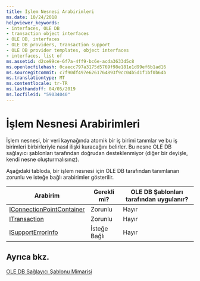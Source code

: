 ```yaml
---
title: İşlem Nesnesi Arabirimleri
ms.date: 10/24/2018
helpviewer_keywords:
- interfaces, OLE DB
- transaction object interfaces
- OLE DB, interfaces
- OLE DB providers, transaction support
- OLE DB provider templates, object interfaces
- interfaces, list of
ms.assetid: d2ce99ce-6f7a-4ff9-bc6e-acda3633d5c8
ms.openlocfilehash: 0caecc797a3175d5769f98e181e1d99ef6b1ad16
ms.sourcegitcommit: c7f90df497e6261764893f9cc04b5d1f1bf0b64b
ms.translationtype: MT
ms.contentlocale: tr-TR
ms.lasthandoff: 04/05/2019
ms.locfileid: "59034040"
---
```

# <a name="transaction-object-interfaces"></a>İşlem Nesnesi Arabirimleri

İşlem nesnesi, bir veri kaynağında atomik bir iş birimi tanımlar ve bu iş birimleri birbirleriyle nasıl ilişki kuracağını belirler. Bu nesne OLE DB sağlayıcı şablonları tarafından doğrudan desteklenmiyor (diğer bir deyişle, kendi nesne oluşturmalısınız).

Aşağıdaki tabloda, bir işlem nesnesi için OLE DB tarafından tanımlanan zorunlu ve isteğe bağlı arabirimler gösterilir.

|Arabirim|Gerekli mi?|OLE DB Şablonları tarafından uygulanır?|
|---------------|---------------|--------------------------------------|
|[IConnectionPointContainer](/windows/desktop/api/ocidl/nn-ocidl-iconnectionpointcontainer)|Zorunlu|Hayır|
|[ITransaction](/previous-versions/windows/desktop/ms723053(v=vs.85))|Zorunlu|Hayır|
|[ISupportErrorInfo](/previous-versions/windows/desktop/ms715816(v=vs.85))|İsteğe Bağlı|Hayır|

## <a name="see-also"></a>Ayrıca bkz.

[OLE DB Sağlayıcı Şablonu Mimarisi](../../data/oledb/ole-db-provider-template-architecture.md)<br/>
